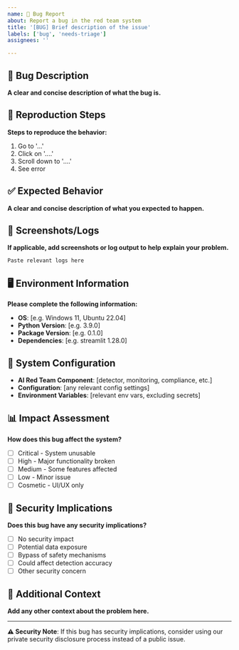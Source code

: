 ```yaml
---
name: 🐛 Bug Report
about: Report a bug in the red team system
title: '[BUG] Brief description of the issue'
labels: ['bug', 'needs-triage']
assignees: ''

---
```


## 🐛 Bug Description
**A clear and concise description of what the bug is.**

## 🔄 Reproduction Steps
**Steps to reproduce the behavior:**
1. Go to '...'
2. Click on '....'
3. Scroll down to '....'
4. See error

## ✅ Expected Behavior
**A clear and concise description of what you expected to happen.**

## 📸 Screenshots/Logs
**If applicable, add screenshots or log output to help explain your problem.**

```
Paste relevant logs here
```

## 🖥️ Environment Information
**Please complete the following information:**
- **OS**: [e.g. Windows 11, Ubuntu 22.04]
- **Python Version**: [e.g. 3.9.0]
- **Package Version**: [e.g. 0.1.0]
- **Dependencies**: [e.g. streamlit 1.28.0]

## 🔧 System Configuration
- **AI Red Team Component**: [detector, monitoring, compliance, etc.]
- **Configuration**: [any relevant config settings]
- **Environment Variables**: [relevant env vars, excluding secrets]

## 📊 Impact Assessment
**How does this bug affect the system?**
- [ ] Critical - System unusable
- [ ] High - Major functionality broken
- [ ] Medium - Some features affected
- [ ] Low - Minor issue
- [ ] Cosmetic - UI/UX only

## 🚨 Security Implications
**Does this bug have any security implications?**
- [ ] No security impact
- [ ] Potential data exposure
- [ ] Bypass of safety mechanisms
- [ ] Could affect detection accuracy
- [ ] Other security concern

## 📝 Additional Context
**Add any other context about the problem here.**

---

**⚠️ Security Note**: If this bug has security implications, consider using our private security disclosure process instead of a public issue.
